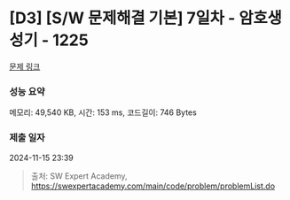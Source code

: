 # [D3] [S/W 문제해결 기본] 7일차 - 암호생성기 - 1225 

[문제 링크](https://swexpertacademy.com/main/code/problem/problemDetail.do?contestProbId=AV14uWl6AF0CFAYD) 

### 성능 요약

메모리: 49,540 KB, 시간: 153 ms, 코드길이: 746 Bytes

### 제출 일자

2024-11-15 23:39



> 출처: SW Expert Academy, https://swexpertacademy.com/main/code/problem/problemList.do